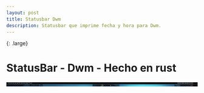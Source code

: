 ```yaml
---
layout: post
title: Statusbar Dwm  
description: Statusbar que imprime fecha y hora para Dwm. 
---
```

{: .large}
# StatusBar - Dwm - Hecho en rust 

 ![Statusbardwm](/assets/images/statusbar.gif)

